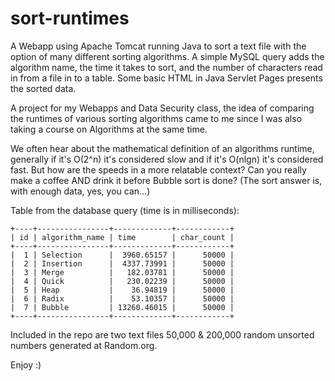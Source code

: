 # sort-runtimes
A Webapp using Apache Tomcat running Java to sort a text file with the option of many different sorting algorithms. A simple MySQL query adds the algorithm name, the time it takes to sort, and the number of characters read in from a file in to a table. Some basic HTML in Java Servlet Pages presents the sorted data.  

A project for my Webapps and Data Security class, the idea of comparing the runtimes of various sorting algorithms came to me since I was also taking a course on Algorithms at the same time. 

We often hear about the mathematical definition of an algorithms runtime, generally if it's O(2^n) it's considered slow and if it's O(nlgn) it's considered fast. But how are the speeds in a more relatable context? Can you really make a coffee AND drink it before Bubble sort is done?  (The sort answer is, with enough data, yes, you can...) 

Table from the database query (time is in milliseconds):
```
+----+----------------+-------------+------------+
| id | algorithm_name | time        | char_count |
+----+----------------+-------------+------------+
|  1 | Selection      |  3960.65157 |      50000 |
|  2 | Insertion      |  4337.73991 |      50000 |
|  3 | Merge          |   182.03781 |      50000 |
|  4 | Quick          |   230.02239 |      50000 |
|  5 | Heap           |    36.94819 |      50000 |
|  6 | Radix          |    53.10357 |      50000 |
|  7 | Bubble         | 13260.46015 |      50000 |
+----+----------------+-------------+------------+
```
Included in the repo are two text files 50,000 & 200,000 random unsorted numbers generated at Random.org. 

Enjoy :)
